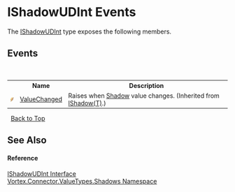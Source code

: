 # IShadowUDInt Events
 

The <a href="T_Vortex_Connector_ValueTypes_Shadows_IShadowUDInt.md">IShadowUDInt</a> type exposes the following members.


## Events
&nbsp;<table><tr><th></th><th>Name</th><th>Description</th></tr><tr><td>![Public event](media/pubevent.gif "Public event")</td><td><a href="E_Vortex_Connector_ValueTypes_Shadows_IShadow_1_ValueChanged.md">ValueChanged</a></td><td>
Raises when <a href="P_Vortex_Connector_ValueTypes_Shadows_IShadow_1_Shadow.md">Shadow</a> value changes.
 (Inherited from <a href="T_Vortex_Connector_ValueTypes_Shadows_IShadow_1.md">IShadow(T)</a>.)</td></tr></table>&nbsp;
<a href="#ishadowudint-events">Back to Top</a>

## See Also


#### Reference
<a href="T_Vortex_Connector_ValueTypes_Shadows_IShadowUDInt.md">IShadowUDInt Interface</a><br /><a href="N_Vortex_Connector_ValueTypes_Shadows.md">Vortex.Connector.ValueTypes.Shadows Namespace</a><br />